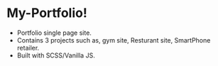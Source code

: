 # My-Portfolio!

- Portfolio single page site.
- Contains 3 projects such as, gym site, Resturant site, SmartPhone retailer.
- Built with SCSS/Vanilla JS.
